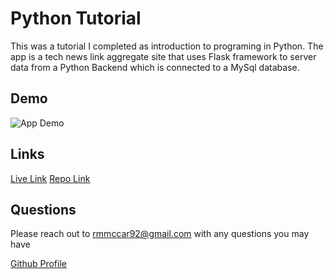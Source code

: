 # Python Tutorial

This was a tutorial I completed as introduction to programing in Python. The app is a tech news link aggregate site that uses Flask framework to server data from a Python Backend which is connected to a MySql database.

## Demo

![App Demo](./assets/tech_news_demo.gif)

## Links

[Live Link](https://just-app-news.herokuapp.com/)
[Repo Link](https://github.com/rmmccar92/Python_Tutorial)

## Questions

Please reach out to rmmccar92@gmail.com with any questions you may have

[Github Profile](https://github.com/rmmccar92)